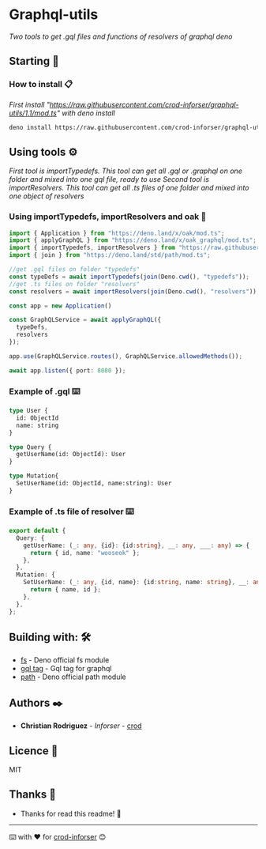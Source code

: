 # Graphql-utils

_Two tools to get .gql files and functions of resolvers of graphql deno_

## Starting 🚀

### How to install 📋

_First install "https://raw.githubusercontent.com/crod-inforser/graphql-utils/1.1/mod.ts" with deno install_

```bash
deno install https://raw.githubusercontent.com/crod-inforser/graphql-utils/1.1/mod.ts
```

## Using tools ⚙️

_First tool is importTypedefs. This tool can get all .gql or .graphql on one folder and mixed into one gql file, ready to use_
_Second tool is importResolvers. This tool can get all .ts files of one folder and mixed into one object of resolvers_

### Using importTypedefs, importResolvers and oak  🔩

```typescript
import { Application } from "https://deno.land/x/oak/mod.ts";
import { applyGraphQL } from "https://deno.land/x/oak_graphql/mod.ts";
import { importTypedefs, importResolvers } from "https://raw.githubusercontent.com/crod-inforser/graphql-utils/1.1/mod.ts";
import { join } from "https://deno.land/std/path/mod.ts";

//get .gql files on folder "typedefs"
const typeDefs = await importTypedefs(join(Deno.cwd(), "typedefs"));
//get .ts files on folder "resolvers"
const resolvers = await importResolvers(join(Deno.cwd(), "resolvers"));

const app = new Application()

const GraphQLService = await applyGraphQL({
  typeDefs,
  resolvers
});

app.use(GraphQLService.routes(), GraphQLService.allowedMethods());

await app.listen({ port: 8080 });

```

### Example of .gql ⌨️

```graphql
type User {
  id: ObjectId
  name: string
}

type Query {
  getUserName(id: ObjectId): User
}

type Mutation{
  SetUserName(id: ObjectId, name:string): User
}
```

### Example of .ts file of resolver ⌨️

```typescript
export default {
  Query: {
    getUserName: (_: any, {id}: {id:string}, __: any, ___: any) => {
      return { id, name: "wooseok" };
    },
  },
  Mutation: {
    SetUserName: (_: any, {id, name}: {id:string, name: string}, __: any, ___: any) => {
      return { name, id };
    },
  },
};
```

## Building with: 🛠️

* [fs](https://deno.land/std/fs/mod.ts) - Deno official fs module
* [gql tag](https://cdn.pika.dev/graphql-tag) - Gql tag for graphql
* [path](https://deno.land/std/path/mod.ts) - Deno official path module

## Authors ✒️

* **Christian Rodriguez** - *Inforser* - [crod](mailto:crodriguez@inforser.cl)


## Licence 📄

MIT

## Thanks 🎁

* Thanks for read this readme! 📢

---
⌨️ with ❤️ for [crod-inforser](mailto:crodriguez@inforser.cl) 😊

